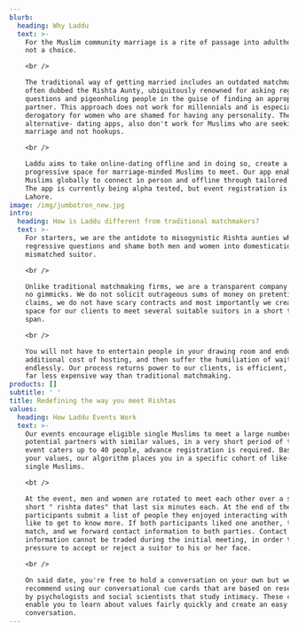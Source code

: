 ```yaml
---
blurb:
  heading: Why Laddu
  text: >-
    For the Muslim community marriage is a rite of passage into adulthood and
    not a choice.

    <br />

    The traditional way of getting married includes an outdated matchmaker,
    often dubbed the Rishta Aunty, ubiquitously renowned for asking regressive
    questions and pigeonholing people in the guise of finding an appropriate
    partner. This approach does not work for millennials and is especially
    derogatory for women who are shamed for having any personality. The
    alternative- dating apps, also don't work for Muslims who are seeking
    marriage and not hookups.  

    <br />

    Laddu aims to take online-dating offline and in doing so, create a
    progressive space for marriage-minded Muslims to meet. Our app enables
    Muslims globally to connect in person and offline through tailored events.
    The app is currently being alpha tested, but event registration is open for
    Lahore.
image: /img/jumbotron_new.jpg
intro:
  heading: How is Laddu different from traditional matchmakers?
  text: >-
    For starters, we are the antidote to misogynistic Rishta aunties who ask
    regressive questions and shame both men and women into domestication with a
    mismatched suitor.

    <br /> 

    Unlike traditional matchmaking firms, we are a transparent company and have
    no gimmicks. We do not solicit outrageous sums of money on pretentious
    claims, we do not have scary contracts and most importantly we create a safe
    space for our clients to meet several suitable suitors in a short time
    span. 

    <br />

    You will not have to entertain people in your drawing room and endure an
    additional cost of hosting, and then suffer the humiliation of waiting
    endlessly. Our process returns power to our clients, is efficient, and is
    far less expensive way than traditional matchmaking.
products: []
subtitle: ' '
title: Redefining the way you meet Rishtas
values:
  heading: How Laddu Events Work
  text: >-
    Our events encourage eligible single Muslims to meet a large number of
    potential partners with similar values, in a very short period of time. Each
    event caters up to 40 people, advance registration is required. Based on
    your values, our algorithm places you in a specific cohort of like-minded
    single Muslims.  

    <bt />

    At the event, men and women are rotated to meet each other over a series of
    short " rishta dates" that last six minutes each. At the end of the event,
    participants submit a list of people they enjoyed interacting with and would
    like to get to know more. If both participants liked one another, there is a
    match, and we forward contact information to both parties. Contact
    information cannot be traded during the initial meeting, in order to reduce
    pressure to accept or reject a suitor to his or her face.  

    <br />  

    On said date, you're free to hold a conversation on your own but we highly
    recommend using our conversational cue cards that are based on research done
    by psychologists and social scientists that study intimacy. These cards
    enable you to learn about values fairly quickly and create an easy flow of
    conversation.
---
```


